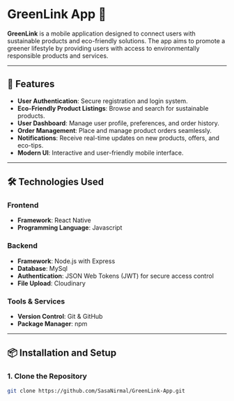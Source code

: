 # GreenLink App 🌱

**GreenLink** is a mobile application designed to connect users with sustainable products and eco-friendly solutions. The app aims to promote a greener lifestyle by providing users with access to environmentally responsible products and services.

---

## 🚀 Features
- **User Authentication**: Secure registration and login system.
- **Eco-Friendly Product Listings**: Browse and search for sustainable products.
- **User Dashboard**: Manage user profile, preferences, and order history.
- **Order Management**: Place and manage product orders seamlessly.
- **Notifications**: Receive real-time updates on new products, offers, and eco-tips.
- **Modern UI**: Interactive and user-friendly mobile interface.

---

## 🛠️ Technologies Used

### Frontend
- **Framework**: React Native
- **Programming Language**: Javascript

### Backend
- **Framework**: Node.js with Express
- **Database**: MySql
- **Authentication**: JSON Web Tokens (JWT) for secure access control
- **File Upload**: Cloudinary

### Tools & Services
- **Version Control**: Git & GitHub
- **Package Manager**: npm

---

## 📦 Installation and Setup

### 1. Clone the Repository
```bash
git clone https://github.com/SasaNirmal/GreenLink-App.git
